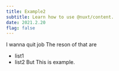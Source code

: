 ```yaml
---
title: Example2
subtitle: Learn how to use @nuxt/content.
date: 2021.2.20
flag: false
---
```


I wanna quit job
The reson of that are

* list1
* list2
But This is example.
